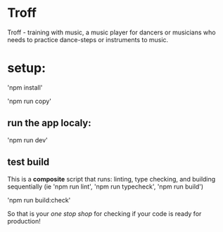 # Troff

Troff - training with music, a music player for dancers or musicians
who needs to practice dance-steps or instruments to music.

# setup:

'npm install'

'npm run copy'

## run the app localy:

'npm run dev'

## test build

This is a **composite** script that runs: linting, type checking, and building sequentially
(ie 'npm run lint', 'npm run typecheck', 'npm run build')

'npm run build:check'

So that is your _one stop shop_ for checking if your code is ready for production!
